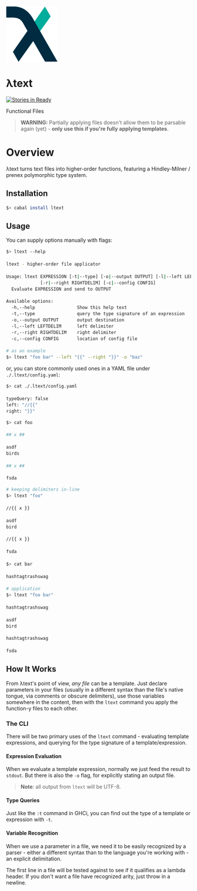 ![ltext](nonsense/ltext.png)

λtext
=====

[![Stories in Ready](https://badge.waffle.io/ltext/ltext.png?label=ready&title=Ready)](https://waffle.io/ltext/ltext)

Functional Files

> __WARNING:__ Partially applying files doesn't allow them to be parsable again
> (yet) - __only use this if you're fully applying templates__.

# Overview

λtext turns text files into higher-order functions, featuring a Hindley-Milner /
prenex polymorphic type system.

## Installation

```bash
$> cabal install ltext
```

## Usage

You can supply options manually with flags:

```bash
$> ltext --help

ltext - higher-order file applicator

Usage: ltext EXPRESSION [-t|--type] [-o|--output OUTPUT] [-l|--left LEFTDELIM]
             [-r|--right RIGHTDELIM] [-c|--config CONFIG]
  Evaluate EXPRESSION and send to OUTPUT

Available options:
  -h,--help                Show this help text
  -t,--type                query the type signature of an expression
  -o,--output OUTPUT       output destination
  -l,--left LEFTDELIM      left delimiter
  -r,--right RIGHTDELIM    right delimiter
  -c,--config CONFIG       location of config file

# as an example
$> ltext "foo bar" --left "{{" --right "}}" -o "baz"
```

or, you can store commonly used ones in a YAML file under `./.ltext/config.yaml`:

```bash
$> cat ./.ltext/config.yaml

typeQuery: false
left: "//{{"
right: "}}"
```

```bash
$> cat foo

## x ##

asdf
birds

## x ##

fsda
```

```bash
# keeping delimiters in-line
$> ltext "foo"

//{{ x }}

asdf
bird

//{{ x }}

fsda

$> cat bar

hashtagtrashswag

# application
$> ltext "foo bar"

hashtagtrashswag

asdf
bird

hashtagtrashswag

fsda
```

## How It Works

From λtext's point of view, _any file_ can be a template. Just declare parameters
in your files (usually in a different syntax than the file's native tongue,
via comments or obscure delimiters), use those variables somewhere in
the content, then with the `ltext` command you apply the function-y files to each other.

### The CLI

There will be two primary uses of the `ltext` command - evaluating template
expressions, and querying for the type signature of a template/expression.

#### Expression Evaluation

When we evaluate a template expression, normally we just feed the result to
`stdout`. But there is also the `-o` flag, for explicitly stating an output file.

> __Note__: all output from `ltext` will be UTF-8.

#### Type Queries

Just like the `:t` command in GHCi, you can find out the type of a template or
expression with `-t`.

#### Variable Recognition

When we use a parameter in a file, we need it to be easily recognized by a parser -
either a different syntax than to the language you're working with - an explicit delimitation.

The first line in a file will be tested against to see if it qualifies as a
lambda header. If you don't want a file have recognized arity, just throw in a
newline.
